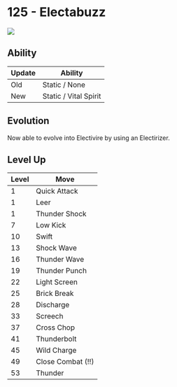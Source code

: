 # 125 - Electabuzz
![][125]

## Ability

Update | Ability
---    | ---
Old    | Static / None
New    | Static / Vital Spirit

## Evolution
Now able to evolve into Electivire by using an Electirizer.

## Level Up

Level | Move
---   | ---
  1   | Quick Attack
  1   | Leer
  1   | Thunder Shock
  7   | Low Kick
 10   | Swift
 13   | Shock Wave
 16   | Thunder Wave
 19   | Thunder Punch
 22   | Light Screen
 25   | Brick Break
 28   | Discharge
 33   | Screech
 37   | Cross Chop
 41   | Thunderbolt
 45   | Wild Charge
 49   | Close Combat (!!)
 53   | Thunder



[125]: ../img/pokemon/125.png
